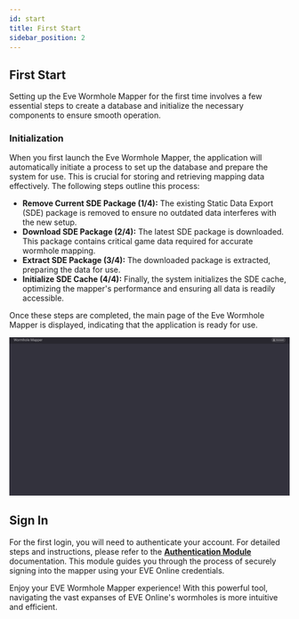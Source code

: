```yaml
---
id: start
title: First Start
sidebar_position: 2
---
```


## First Start

Setting up the Eve Wormhole Mapper for the first time involves a few essential steps to create a database and initialize the necessary components to ensure smooth operation.

### Initialization

When you first launch the Eve Wormhole Mapper, the application will automatically initiate a process to set up the database and prepare the system for use. This is crucial for storing and retrieving mapping data effectively. The following steps outline this process:

- **Remove Current SDE Package (1/4):** The existing Static Data Export (SDE) package is removed to ensure no outdated data interferes with the new setup.
- **Download SDE Package (2/4):** The latest SDE package is downloaded. This package contains critical game data required for accurate wormhole mapping.
- **Extract SDE Package (3/4):** The downloaded package is extracted, preparing the data for use.
- **Initialize SDE Cache (4/4):** Finally, the system initializes the SDE cache, optimizing the mapper's performance and ensuring all data is readily accessible.

Once these steps are completed, the main page of the Eve Wormhole Mapper is displayed, indicating that the application is ready for use.

![Main Page](../assets/img/main.png)

## Sign In

For the first login, you will need to authenticate your account. For detailed steps and instructions, please refer to the **[Authentication Module](../Module/authenticate.md)** documentation. This module guides you through the process of securely signing into the mapper using your EVE Online credentials.

Enjoy your EVE Wormhole Mapper experience! With this powerful tool, navigating the vast expanses of EVE Online's wormholes is more intuitive and efficient.
